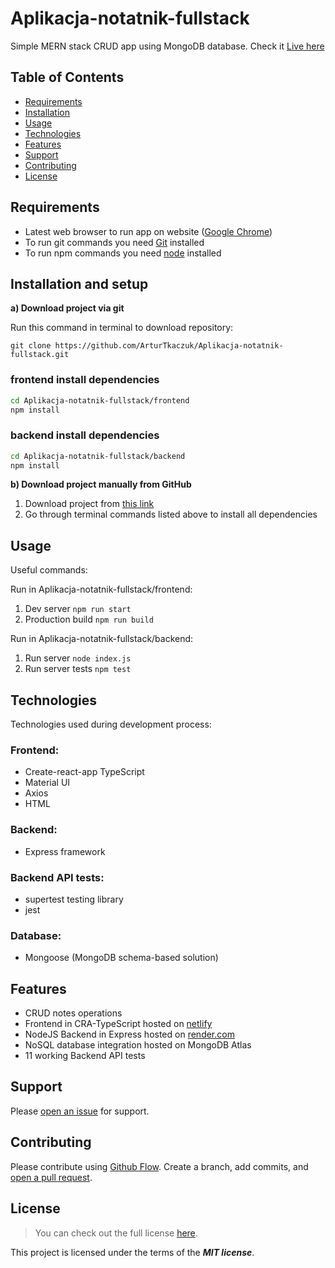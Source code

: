 # Aplikacja-notatnik-fullstack

Simple MERN stack CRUD app using MongoDB database. Check it [Live here](https://aplikacja-notatnik-fullstack.netlify.app/)

## Table of Contents

- [Requirements](#requirements)
- [Installation](#installation)
- [Usage](#usage)
- [Technologies](#technologies)
- [Features](#features)
- [Support](#support)
- [Contributing](#contributing)
- [License](#license)

## Requirements

- Latest web browser to run app on website ([Google Chrome](https://www.google.com/intl/en_en/chrome/))
- To run git commands you need [Git](https://git-scm.com/downloads) installed
- To run npm commands you need [node](https://nodejs.org/en/download/) installed

## Installation and setup

**a) Download project via git**

Run this command in terminal to download repository:

`git clone https://github.com/ArturTkaczuk/Aplikacja-notatnik-fullstack.git`

### frontend install dependencies
```sh
cd Aplikacja-notatnik-fullstack/frontend
npm install
```

### backend install dependencies
```sh
cd Aplikacja-notatnik-fullstack/backend
npm install
```

**b) Download project manually from GitHub**

1. Download project from [this link](https://github.com/ArturTkaczuk/Aplikacja-notatnik-fullstack/archive/refs/heads/master.zip)
2. Go through terminal commands listed above to install all dependencies

## Usage

Useful commands:

Run in Aplikacja-notatnik-fullstack/frontend:
1. Dev server `npm run start`
2. Production build `npm run build`

Run in Aplikacja-notatnik-fullstack/backend:
1. Run server `node index.js`
2. Run server tests `npm test`

## Technologies

Technologies used during development process:

### Frontend:
- Create-react-app TypeScript
- Material UI
- Axios
- HTML

### Backend:
- Express framework

### Backend API tests:
- supertest testing library
- jest

### Database:
- Mongoose (MongoDB schema-based solution)

## Features

- CRUD notes operations
- Frontend in CRA-TypeScript hosted on [netlify](https://aplikacja-notatnik-fullstack.netlify.app/)
- NodeJS Backend in Express hosted on [render.com](https://render.com/)
- NoSQL database integration hosted on MongoDB Atlas
- 11 working Backend API tests

## Support

Please [open an issue](https://github.com/ArturTkaczuk/Aplikacja-notatnik-fullstack/issues) for support.

## Contributing

Please contribute using [Github Flow](https://guides.github.com/introduction/flow/). Create a branch, add commits, and [open a pull request](https://github.com/ArturTkaczuk/Aplikacja-notatnik-fullstack/compare).

## License
>You can check out the full license [here](https://github.com/ArturTkaczuk/Aplikacja-notatnik-fullstack).

This project is licensed under the terms of the ***MIT license***.
